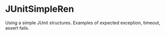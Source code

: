 JUnitSimpleRen
===========

Using a simple JUnit structures.
Examples of expected exception, timeout, assert fails.
